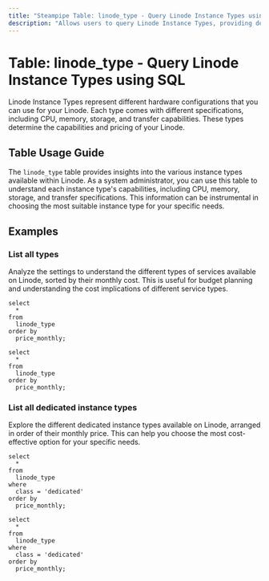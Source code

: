 ```yaml
---
title: "Steampipe Table: linode_type - Query Linode Instance Types using SQL"
description: "Allows users to query Linode Instance Types, providing details about each instance type including its ID, label, disk, transfer, and more."
---
```


# Table: linode_type - Query Linode Instance Types using SQL

Linode Instance Types represent different hardware configurations that you can use for your Linode. Each type comes with different specifications, including CPU, memory, storage, and transfer capabilities. These types determine the capabilities and pricing of your Linode.

## Table Usage Guide

The `linode_type` table provides insights into the various instance types available within Linode. As a system administrator, you can use this table to understand each instance type's capabilities, including CPU, memory, storage, and transfer specifications. This information can be instrumental in choosing the most suitable instance type for your specific needs.

## Examples

### List all types
Analyze the settings to understand the different types of services available on Linode, sorted by their monthly cost. This is useful for budget planning and understanding the cost implications of different service types.

```sql+postgres
select
  *
from
  linode_type
order by
  price_monthly;
```

```sql+sqlite
select
  *
from
  linode_type
order by
  price_monthly;
```

### List all dedicated instance types
Explore the different dedicated instance types available on Linode, arranged in order of their monthly price. This can help you choose the most cost-effective option for your specific needs.

```sql+postgres
select
  *
from
  linode_type
where
  class = 'dedicated'
order by
  price_monthly;
```

```sql+sqlite
select
  *
from
  linode_type
where
  class = 'dedicated'
order by
  price_monthly;
```